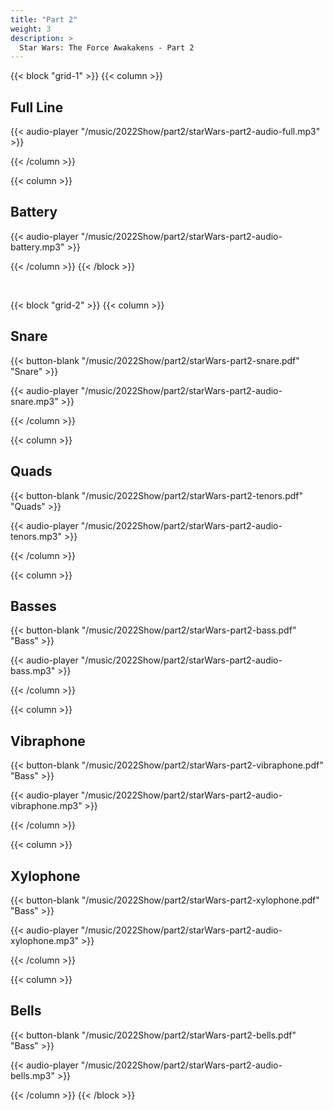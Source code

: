 ```yaml
---
title: "Part 2"
weight: 3
description: >
  Star Wars: The Force Awakakens - Part 2
---
```


{{< block "grid-1" >}}
{{< column >}}
## Full Line

{{< audio-player "/music/2022Show/part2/starWars-part2-audio-full.mp3" >}}

{{< /column >}}



{{< column >}}
## Battery

{{< audio-player "/music/2022Show/part2/starWars-part2-audio-battery.mp3" >}}

{{< /column >}}
{{< /block >}}

&nbsp;


{{< block "grid-2" >}}
{{< column >}}
## Snare

{{< button-blank "/music/2022Show/part2/starWars-part2-snare.pdf" "Snare" >}}

{{< audio-player "/music/2022Show/part2/starWars-part2-audio-snare.mp3" >}}

{{< /column >}}



{{< column >}}
## Quads

{{< button-blank "/music/2022Show/part2/starWars-part2-tenors.pdf" "Quads" >}}

{{< audio-player "/music/2022Show/part2/starWars-part2-audio-tenors.mp3" >}}

{{< /column >}}



{{< column >}}
## Basses

{{< button-blank "/music/2022Show/part2/starWars-part2-bass.pdf" "Bass" >}}

{{< audio-player "/music/2022Show/part2/starWars-part2-audio-bass.mp3" >}}

{{< /column >}}



{{< column >}}
## Vibraphone

{{< button-blank "/music/2022Show/part2/starWars-part2-vibraphone.pdf" "Bass" >}}

{{< audio-player "/music/2022Show/part2/starWars-part2-audio-vibraphone.mp3" >}}

{{< /column >}}



{{< column >}}
## Xylophone

{{< button-blank "/music/2022Show/part2/starWars-part2-xylophone.pdf" "Bass" >}}

{{< audio-player "/music/2022Show/part2/starWars-part2-audio-xylophone.mp3" >}}

{{< /column >}}



{{< column >}}
## Bells

{{< button-blank "/music/2022Show/part2/starWars-part2-bells.pdf" "Bass" >}}

{{< audio-player "/music/2022Show/part2/starWars-part2-audio-bells.mp3" >}}

{{< /column >}}
{{< /block >}}